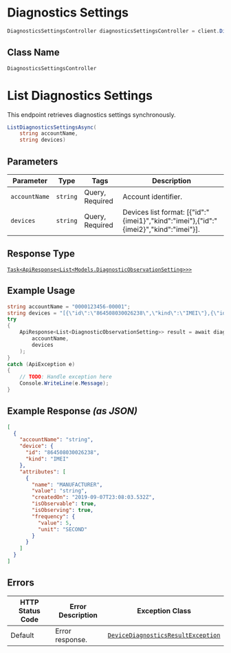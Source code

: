# Diagnostics Settings

```csharp
DiagnosticsSettingsController diagnosticsSettingsController = client.DiagnosticsSettingsController;
```

## Class Name

`DiagnosticsSettingsController`


# List Diagnostics Settings

This endpoint retrieves diagnostics settings synchronously.

```csharp
ListDiagnosticsSettingsAsync(
    string accountName,
    string devices)
```

## Parameters

| Parameter | Type | Tags | Description |
|  --- | --- | --- | --- |
| `accountName` | `string` | Query, Required | Account identifier. |
| `devices` | `string` | Query, Required | Devices list format: [{"id":"{imei1}","kind":"imei"},{"id":"{imei2}","kind":"imei"}]. |

## Response Type

[`Task<ApiResponse<List<Models.DiagnosticObservationSetting>>>`](../../doc/models/diagnostic-observation-setting.md)

## Example Usage

```csharp
string accountName = "0000123456-00001";
string devices = "[{\"id\":\"864508030026238\",\"kind\":\"IMEI\"},{\"id\":\"864508030026238\",\"kind\":\"IMEI\"}]";
try
{
    ApiResponse<List<DiagnosticObservationSetting>> result = await diagnosticsSettingsController.ListDiagnosticsSettingsAsync(
        accountName,
        devices
    );
}
catch (ApiException e)
{
    // TODO: Handle exception here
    Console.WriteLine(e.Message);
}
```

## Example Response *(as JSON)*

```json
[
  {
    "accountName": "string",
    "device": {
      "id": "864508030026238",
      "kind": "IMEI"
    },
    "attributes": [
      {
        "name": "MANUFACTURER",
        "value": "string",
        "createdOn": "2019-09-07T23:08:03.532Z",
        "isObservable": true,
        "isObserving": true,
        "frequency": {
          "value": 5,
          "unit": "SECOND"
        }
      }
    ]
  }
]
```

## Errors

| HTTP Status Code | Error Description | Exception Class |
|  --- | --- | --- |
| Default | Error response. | [`DeviceDiagnosticsResultException`](../../doc/models/device-diagnostics-result-exception.md) |

